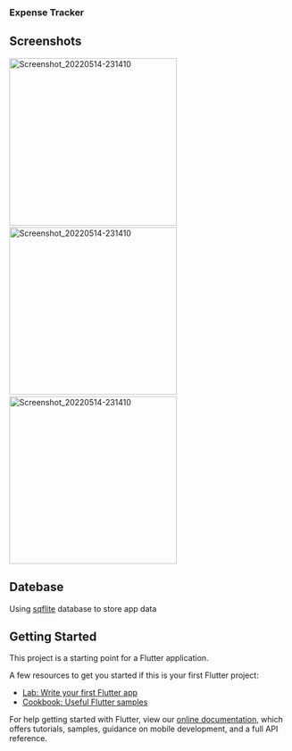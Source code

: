 ### Expense Tracker

## Screenshots
<img src="https://user-images.githubusercontent.com/71591136/168442990-adc1a7b2-b540-4e2d-af9c-a939f37f0bb6.jpg" alt="Screenshot_20220514-231410" style="width: 300px;">&nbsp;&nbsp;&nbsp;&nbsp;<img src="https://user-images.githubusercontent.com/71591136/168442993-c423fb90-a0e1-41b8-b4d1-98829aa1a666.jpg" alt="Screenshot_20220514-231410" style="width: 300px;">&nbsp;&nbsp;&nbsp;&nbsp;<img src="https://user-images.githubusercontent.com/71591136/168442994-9e7d41a1-1fa8-4cd8-82ee-e9ea5380f3a2.jpg" alt="Screenshot_20220514-231410" style="width: 300px;">


## Datebase
Using [sqflite](https://pub.dev/packages/sqflite) database to store app data

## Getting Started

This project is a starting point for a Flutter application.

A few resources to get you started if this is your first Flutter project:

- [Lab: Write your first Flutter app](https://flutter.dev/docs/get-started/codelab)
- [Cookbook: Useful Flutter samples](https://flutter.dev/docs/cookbook)

For help getting started with Flutter, view our
[online documentation](https://flutter.dev/docs), which offers tutorials,
samples, guidance on mobile development, and a full API reference.
